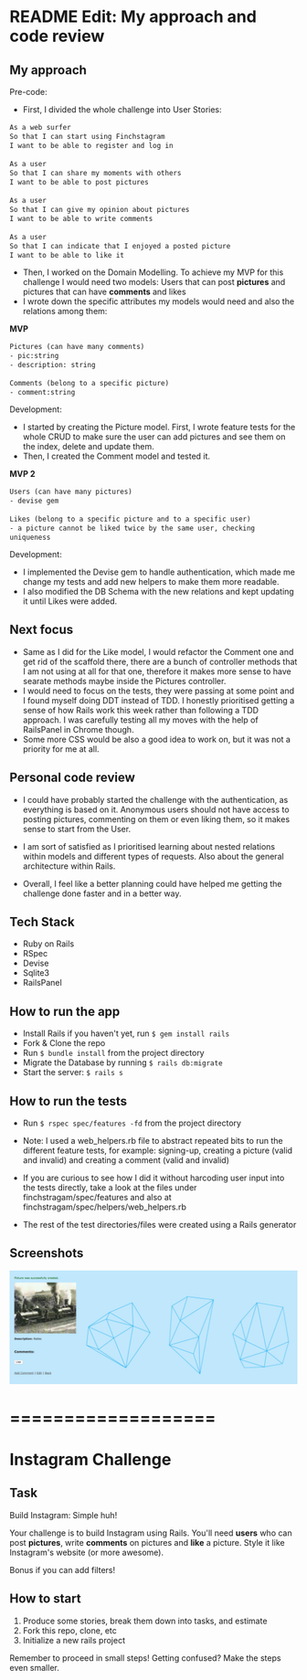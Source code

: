 README Edit: My approach and code review
=================

My approach
------
Pre-code:
* First, I divided the whole challenge into User Stories:

```
As a web surfer
So that I can start using Finchstagram
I want to be able to register and log in

As a user
So that I can share my moments with others
I want to be able to post pictures

As a user
So that I can give my opinion about pictures
I want to be able to write comments

As a user
So that I can indicate that I enjoyed a posted picture
I want to be able to like it
```

* Then, I worked on the Domain Modelling. To achieve my MVP for this challenge I would need two models:
Users that can post **pictures** and pictures that can have **comments** and likes
* I wrote down the specific attributes my models would need and also the relations among them:

**MVP**

```
Pictures (can have many comments)
- pic:string
- description: string

Comments (belong to a specific picture)
- comment:string
```

Development:
* I started by creating the Picture model. First, I wrote feature tests for the whole CRUD to make sure the user can add pictures and see them on the index, delete and update them.
* Then, I created the Comment model and tested it.


**MVP 2**

```
Users (can have many pictures)
- devise gem

Likes (belong to a specific picture and to a specific user)
- a picture cannot be liked twice by the same user, checking uniqueness
```

Development:
* I implemented the Devise gem to handle authentication, which made me change my tests and add new helpers to make them more readable.
* I also modified the DB Schema with the new relations and kept updating it until Likes were added.

Next focus
------
* Same as I did for the Like model, I would refactor the Comment one and get rid of the scaffold there, there are a bunch of controller methods that I am not using at all for that one, therefore it makes more sense to have searate methods maybe inside the Pictures controller.
* I would need to focus on the tests, they were passing at some point and I found myself doing DDT instead of TDD. I honestly prioritised getting a sense of how Rails work this week rather than following a TDD approach. I was carefully testing all my moves with the help of RailsPanel in Chrome though.
* Some more CSS would be also a good idea to work on, but it was not a priority for me at all.

Personal code review
------
* I could have probably started the challenge with the authentication, as everything is based on it. Anonymous users should not have access to posting pictures, commenting on them or even liking them, so it makes sense to start from the User.
* I am sort of satisfied as I prioritised learning about nested relations within models and different types of requests. Also about the general architecture within Rails.

* Overall, I feel like a better planning could have helped me getting the challenge done faster and in a better way.

Tech Stack
------
* Ruby on Rails
* RSpec
* Devise
* Sqlite3
* RailsPanel

How to run the app
------
* Install Rails if you haven't yet, run `$ gem install rails`
* Fork & Clone the repo
* Run `$ bundle install` from the project directory
* Migrate the Database by running `$ rails db:migrate`
* Start the server: `$ rails s`

How to run the tests
------
* Run `$ rspec spec/features -fd` from the project directory

* Note: I used a web_helpers.rb file to abstract repeated bits to run the different feature tests, for example: signing-up, creating a picture (valid and invalid) and creating a comment (valid and invalid)
* If you are curious to see how I did it without harcoding user input into the tests directly, take a look at the files under finchstragam/spec/features and also at finchstragam/spec/helpers/web_helpers.rb
* The rest of the test directories/files were created using a Rails generator

Screenshots
------
![News](/finchstragam/public/screenshot.png?raw=true)

===================
===================


Instagram Challenge
===================

## Task

Build Instagram: Simple huh!

Your challenge is to build Instagram using Rails. You'll need **users** who can post **pictures**, write **comments** on pictures and **like** a picture. Style it like Instagram's website (or more awesome).

Bonus if you can add filters!

## How to start

1. Produce some stories, break them down into tasks, and estimate
2. Fork this repo, clone, etc
3. Initialize a new rails project

Remember to proceed in small steps! Getting confused? Make the steps even smaller.
